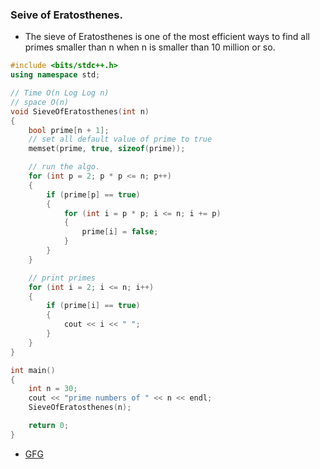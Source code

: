 ### Seive of Eratosthenes.

- The sieve of Eratosthenes is one of the most efficient ways to find all primes smaller than n when n is smaller than 10 million or so.

```c++
#include <bits/stdc++.h>
using namespace std;

// Time O(n Log Log n)
// space O(n)
void SieveOfEratosthenes(int n)
{
    bool prime[n + 1];
    // set all default value of prime to true
    memset(prime, true, sizeof(prime));

    // run the algo.
    for (int p = 2; p * p <= n; p++)
    {
        if (prime[p] == true)
        {
            for (int i = p * p; i <= n; i += p)
            {
                prime[i] = false;
            }
        }
    }

    // print primes
    for (int i = 2; i <= n; i++)
    {
        if (prime[i] == true)
        {
            cout << i << " ";
        }
    }
}

int main()
{
    int n = 30;
    cout << "prime numbers of " << n << endl;
    SieveOfEratosthenes(n);

    return 0;
}
```

- [GFG](https://www.geeksforgeeks.org/sieve-of-eratosthenes/)
